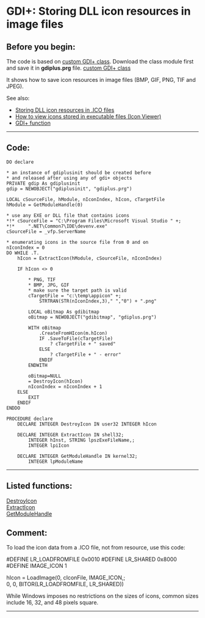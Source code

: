 
# GDI+: Storing DLL icon resources in image files

## Before you begin:
The code is based on <a href="?example=450">custom GDI+ class</a>. Download the class module first and save it in **gdiplus.prg** file. [custom GDI+ class](sample_450.md)  

It shows how to save icon resources in image files (BMP, GIF, PNG, TIF and JPEG).  

See also:

* [Storing DLL icon resources in .ICO files](sample_502.md)  
* [How to view icons stored in executable files (Icon Viewer)](sample_113.md)  
[<LI>GDI+ function](../gdiplus/GdipCreateBitmapFromHICON.md)  

  
***  


## Code:
```foxpro  
DO declare

* an instance of gdiplusinit should be created before
* and released after using any of gdi+ objects
PRIVATE gdip As gdiplusinit
gdip = NEWOBJECT("gdiplusinit", "gdiplus.prg")

LOCAL cSourceFile, hModule, nIconIndex, hIcon, cTargetFile
hModule = GetModuleHandle(0)

* use any EXE or DLL file that contains icons
*!*	cSourceFile = "C:\Program Files\Microsoft Visual Studio " +;
*!*		".NET\Common7\IDE\devenv.exe"
cSourceFile = _vfp.ServerName

* enumerating icons in the source file from 0 and on
nIconIndex = 0
DO WHILE .T.
	hIcon = ExtractIcon(hModule, cSourceFile, nIconIndex)

	IF hIcon <> 0
	
		* PNG, TIF
		* BMP, JPG, GIF
		* make sure the target path is valid
		cTargetFile = "c:\temp\appicon" +;
			STRTRAN(STR(nIconIndex,3)," ","0") + ".png"

		LOCAL oBitmap As gdibitmap
		oBitmap = NEWOBJECT("gdibitmap", "gdiplus.prg")

		WITH oBitmap
			.CreateFromHIcon(m.hIcon)
			IF .SaveToFile(cTargetFile)
				? cTargetFile + " saved"
			ELSE
				? cTargetFile + " - error"
			ENDIF
		ENDWITH

		oBitmap=NULL
		= DestroyIcon(hIcon)
		nIconIndex = nIconIndex + 1
	ELSE
		EXIT
	ENDIF
ENDDO

PROCEDURE declare
	DECLARE INTEGER DestroyIcon IN user32 INTEGER hIcon

	DECLARE INTEGER ExtractIcon IN shell32;
		INTEGER hInst, STRING lpszExeFileName,;
		INTEGER lpiIcon

	DECLARE INTEGER GetModuleHandle IN kernel32;
		INTEGER lpModuleName  
```  
***  


## Listed functions:
[DestroyIcon](../libraries/user32/DestroyIcon.md)  
[ExtractIcon](../libraries/shell32/ExtractIcon.md)  
[GetModuleHandle](../libraries/kernel32/GetModuleHandle.md)  

## Comment:
To load the icon data from a .ICO file, not from resource, use this code:  
  
<div class=precode>#DEFINE LR_LOADFROMFILE 0x0010  
#DEFINE LR_SHARED 0x8000  
#DEFINE IMAGE_ICON 1  
  
hIcon = LoadImage(0, cIconFile, IMAGE_ICON,;  
	0, 0, BITOR(LR_LOADFROMFILE, LR_SHARED))  
</div>  
While Windows imposes no restrictions on the sizes of icons, common sizes include 16, 32, and 48 pixels square.  
  
***  


